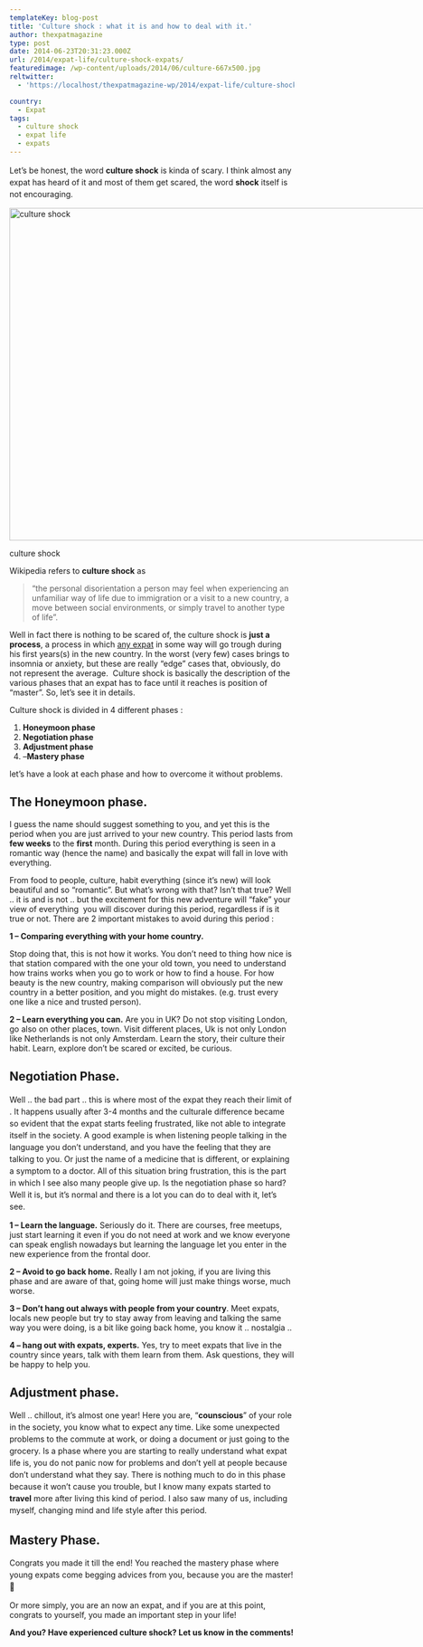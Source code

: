 ```yaml
---
templateKey: blog-post
title: 'Culture shock : what it is and how to deal with it.'
author: thexpatmagazine
type: post
date: 2014-06-23T20:31:23.000Z
url: /2014/expat-life/culture-shock-expats/
featuredimage: /wp-content/uploads/2014/06/culture-667x500.jpg
reltwitter:
  - 'https://localhost/thexpatmagazine-wp/2014/expat-life/culture-shock-expats/?utm_source=ReviveOldPost&utm_medium=social&utm_campaign=ReviveOldPost'

country: 
  - Expat
tags:
  - culture shock
  - expat life
  - expats
---
```


<span style="line-height: 1.5em;">Let&#8217;s be honest, the word <strong>culture shock</strong> is kinda of scary. I think almost any expat has heard of it and most of them get scared, the word <strong>shock</strong> itself is not encouraging.</span><!--more-->

<div id="attachment_163" style="width: 795px">
  <a href="/img/uploads/2014/06/culture.jpg"><img alt="culture shock" src="/img/uploads/2014/06/culture-1024x768.jpg" width="785" height="588" srcset="/img/uploads/2014/06/culture-1024x768.jpg 1024w, /img/uploads/2014/06/culture-300x225.jpg 300w, /img/uploads/2014/06/culture-768x576.jpg 768w, /img/uploads/2014/06/culture-667x500.jpg 667w, /img/uploads/2014/06/culture-800x600.jpg 800w, /img/uploads/2014/06/culture.jpg 1200w" sizes="(max-width: 785px) 100vw, 785px" /></a>
  <p>
    culture shock
  </p>
</div>

Wikipedia refers to **culture shock** as

> &#8220;the personal disorientation a person may feel when experiencing an unfamiliar way of life due to immigration or a visit to a new country, a move between social environments, or simply travel to another type of life&#8221;.

Well in fact there is nothing to be scared of, the culture shock is **just a process**, a process in which <span style="text-decoration: underline;">any expat</span> in some way will go trough during his first years(s) in the new country. In the worst (very few) cases brings to insomnia or anxiety, but these are really &#8220;edge&#8221; cases that, obviously, do not represent the average.  Culture shock is basically the description of the various phases that an expat has to face until it reaches is position of &#8220;master&#8221;. So, let&#8217;s see it in details.

Culture shock is divided in 4 different phases :

1.  **Honeymoon phase**
2.  **Negotiation phase**
3.  **Adjustment phase**
4.  &#8211;**Mastery phase**

let&#8217;s have a look at each phase and how to overcome it without problems.

## The Honeymoon phase.

I guess the name should suggest something to you, and yet this is the period when you are just arrived to your new country. This period lasts from **few weeks** to the **first** month. During this period everything is seen in a romantic way (hence the name) and basically the expat will fall in love with everything.

From food to people, culture, habit everything (since it&#8217;s new) will look beautiful and so &#8220;romantic&#8221;. But what&#8217;s wrong with that? Isn&#8217;t that true? Well .. it is and is not .. but the excitement for this new adventure will &#8220;fake&#8221; your view of everything  you will discover during this period, regardless if is it true or not. There are 2 important mistakes to avoid during this period :

**1 &#8211; Comparing everything with your home country.**

Stop doing that, this is not how it works. You don&#8217;t need to thing how nice is that station compared with the one your old town, you need to understand how trains works when you go to work or how to find a house. For how beauty is the new country, making comparison will obviously put the new country in a better position, and you might do mistakes. (e.g. trust every one like a nice and trusted person).

**2 &#8211; Learn everything you can.** Are you in UK? Do not stop visiting London, go also on other places, town. Visit different places, Uk is not only London like Netherlands is not only Amsterdam. Learn the story, their culture their habit. Learn, explore don&#8217;t be scared or excited, be curious.

## Negotiation Phase.

<span style="line-height: 1.5em;">Well .. the bad part .. this is where most of the expat they reach their limit of . It happens usually after 3-4 months and the culturale difference became so evident that the expat starts feeling frustrated, like not able to integrate itself in the society. A good example is when listening people talking in the language you don&#8217;t understand, and you have the feeling that they are talking to you. Or just the name of a medicine that is different, or explaining a </span>symptom<span style="line-height: 1.5em;"> to a doctor. All of this situation bring frustration, this is the part in which I see also many people give up. Is the negotiation phase so hard? Well it is, but it&#8217;s normal and there is a lot you can do to deal with it, let&#8217;s see.</span>

**1 &#8211; Learn the language.** Seriously do it. There are courses, free meetups, just start learning it even if you do not need at work and we know everyone can speak english nowadays but learning the language let you enter in the new experience from the frontal door.

**2 &#8211; Avoid to go back home.** Really I am not joking, if you are living this phase and are aware of that, going home will just make things worse, much worse.

**3 &#8211; Don&#8217;t hang out always with people from your country**. Meet expats, locals new people but try to stay away from leaving and talking the same way you were doing, is a bit like going back home, you know it .. nostalgia ..

**4 &#8211; hang out with expats, experts.** Yes, try to meet expats that live in the country since years, talk with them learn from them. Ask questions, they will be happy to help you.

## Adjustment phase.

<span style="line-height: 1.5em;">Well .. chillout, it&#8217;s almost one year! Here you are, &#8220;<strong>counscious</strong>&#8221; of your role in the society, you know what to expect any time. Like some unexpected problems to the commute at work, or doing a document or just going to the grocery. Is a phase where you are starting to really understand what expat life is, you do not panic now for problems and don&#8217;t yell at people because don&#8217;t understand what they say. There is nothing much to do in this phase because it won&#8217;t cause you trouble, but I know many expats started to <strong>travel</strong> more after living this kind of period. I also saw many of us, including myself, changing mind and life style after this period.</span>

## Mastery Phase.

<span style="line-height: 1.5em;">Congrats you made it till the end! You reached the mastery phase where young expats come begging advices from you, because you are the master! 🙂</span>

Or more simply, you are an now an expat, and if you are at this point, congrats to yourself, you made an important step in your life!

**And you? Have experienced culture shock? Let us know in the comments!**
